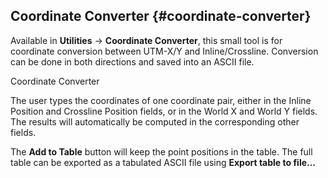 ## Coordinate Converter {#coordinate-converter}

Available in **Utilities** → **Coordinate Converter**, this small tool is for coordinate conversion between UTM-X/Y and Inline/Crossline. Conversion can be done in both directions and saved into an ASCII file.

Coordinate Converter

The user types the coordinates of one coordinate pair, either in the Inline Position and Crossline Position fields, or in the World X and World Y fields. The results will automatically be computed in the corresponding other fields.

The **Add to Table** button will keep the point positions in the table. The full table can be exported as a tabulated ASCII file using **Export table to file…**